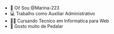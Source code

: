 - 👋 Oi! Sou @Marina-223
- 💻 Trabalho como Auxiliar Administrativo
- 👨‍💻 Cursando Tecnico em Informatica para Web
- 🚴 Gosto muito de Pedalar
<!---
Marina-223/Marina-223 is a ✨ special ✨ repository because its `README.md` (this file) appears on your GitHub profile.
You can click the Preview link to take a look at your changes.
--->

